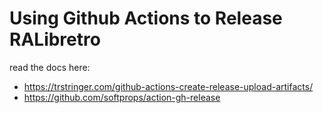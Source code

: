 # Using Github Actions to Release RALibretro

read the docs here:

- <https://trstringer.com/github-actions-create-release-upload-artifacts/>
- <https://github.com/softprops/action-gh-release>

